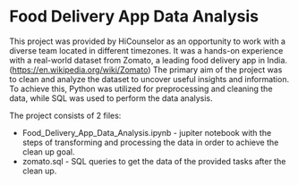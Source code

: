 # Food Delivery App Data Analysis
 
This project was provided by HiCounselor as an opportunity to work with a diverse team located in different timezones.
It was a hands-on experience with a real-world dataset from Zomato, a leading food delivery app in India.(https://en.wikipedia.org/wiki/Zomato)
The primary aim of the project was to clean and analyze the dataset to uncover useful insights and information. To achieve this, Python was utilized for preprocessing and cleaning the data, while SQL was used to perform the data analysis.

The project consists of 2 files:
* Food_Delivery_App_Data_Analysis.ipynb - jupiter notebook with the steps of transforming and processing the data in order to achieve the clean up goal.
* zomato.sql - SQL queries to get the data of the provided tasks after the clean up.

